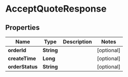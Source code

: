 

# AcceptQuoteResponse


## Properties

| Name | Type | Description | Notes |
|------------ | ------------- | ------------- | -------------|
|**orderId** | **String** |  |  [optional] |
|**createTime** | **Long** |  |  [optional] |
|**orderStatus** | **String** |  |  [optional] |



